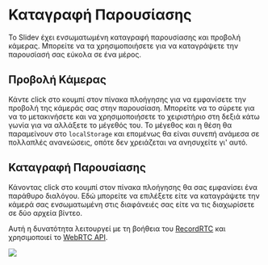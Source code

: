 # Καταγραφή Παρουσίασης

Το Slidev έχει ενσωματωμένη καταγραφή παρουσίασης και προβολή κάμερας. Μπορείτε να τα χρησιμοποιήσετε για να καταγράψετε την παρουσίασή σας εύκολα σε ένα μέρος.

## Προβολή Κάμερας

Κάντε click στο <carbon-user-avatar class="inline-icon-btn"/> κουμπί στον πίνακα πλοήγησης για να εμφανίσετε την προβολή της κάμεράς σας στην παρουσίαση. Μπορείτε να το σύρετε για να το μετακινήσετε και να χρησιμοποιήσετε το χειριστήριο στη δεξιά κάτω γωνία για να αλλάξετε το μέγεθός του. Το μέγεθος και η θέση θα παραμείνουν στο `localStorage` και επομένως θα είναι συνεπή ανάμεσα σε πολλαπλές ανανεώσεις, οπότε δεν χρειάζεται να ανησυχείτε γι' αυτό.

<Tweet id="1395006771027120133" />

## Καταγραφή Παρουσίασης

Κάνοντας click στο <carbon-video class="inline-icon-btn"/> κουμπί στον πίνακα πλοήγησης θα σας εμφανίσει ένα παράθυρο διαλόγου. Εδώ μπορείτε να επιλέξετε είτε να καταγράψετε την κάμερά σας ενσωματωμένη στις διαφάνειές σας είτε να τις διαχωρίσετε σε δύο αρχεία βίντεο.

Αυτή η δυνατότητα λειτουργεί με τη βοήθεια του [RecordRTC](https://github.com/muaz-khan/RecordRTC) και χρησιμοποιεί το [WebRTC API](https://webrtc.org/).

![](/screenshots/recording.png)
